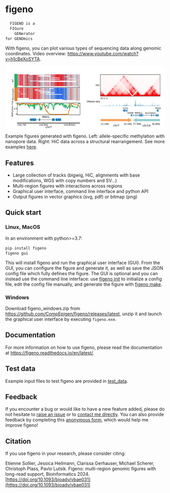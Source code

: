 # figeno

```
  FIGENO is a
  FIGure
    GENerator
for GENOmics
```
With figeno, you can plot various types of sequencing data along genomic coordinates. Video overview: https://www.youtube.com/watch?v=h1cBeXoSYTA.

![figeno](docs/content/images/figeno.png)
Example figures generated with figeno. Left: allele-specific methylation with nanopore data. Right: HiC data across a structural rearrangement. See more examples [here](https://figeno.readthedocs.io/en/latest/content/examples.html).

## Features
- Large collection of tracks (bigwig, HiC, alignments with base modifications, WGS with copy numbers and SV…)
- Multi-region figures with interactions across regions
- Graphical user interface, command line interface and python API
- Output figures in vector graphics (svg, pdf) or bitmap (png)

## Quick start
### Linux, MacOS
In an environment with python>=3.7:
```
pip install figeno
figeno gui
```
This will install figeno and run the graphical user interface (GUI). From the GUI, you can configure the figure and generate it, as well as save the JSON config file which fully defines the figure. The GUI is optional and you can instead use the command line interface: use [figeno init](https://figeno.readthedocs.io/en/latest/content/usage.html#figeno-init) to initialize a config file, edit the config file manually, and generate the figure with [figeno make](https://figeno.readthedocs.io/en/latest/content/usage.html#figeno-make).

### Windows
Download figeno_windows.zip from https://github.com/CompEpigen/figeno/releases/latest, unzip it and launch the graphical user interface by executing `figeno.exe`.

## Documentation
For more information on how to use figeno, please read the documentation at 
https://figeno.readthedocs.io/en/latest/.

## Test data
Example input files to test figeno are provided in [test_data](https://github.com/CompEpigen/figeno/tree/main/test_data).

## Feedback
If you encounter a bug or would like to have a new feature added, please do not hesitate to [raise an issue](https://github.com/CompEpigen/figeno/issues/new) or to [contact me directly](https://www.dkfz.de/en/CanEpi/staff/kontakt/Sollier_Etienne.php). You can also provide feedback by completing this [anonymous form](https://forms.gle/xb9Ygk6zsJCJUQYm9), which would help me improve figeno!

## Citation
If you use figeno in your research, please consider citing:

Etienne Sollier, Jessica Heilmann, Clarissa Gerhauser, Michael Scherer, Christoph Plass, Pavlo Lutsik. Figeno: multi-region genomic figures with long-read support, Bioinformatics 2024. [https://doi.org/10.1093/bioadv/vbae031](https://doi.org/10.1093/bioadv/vbae031)

